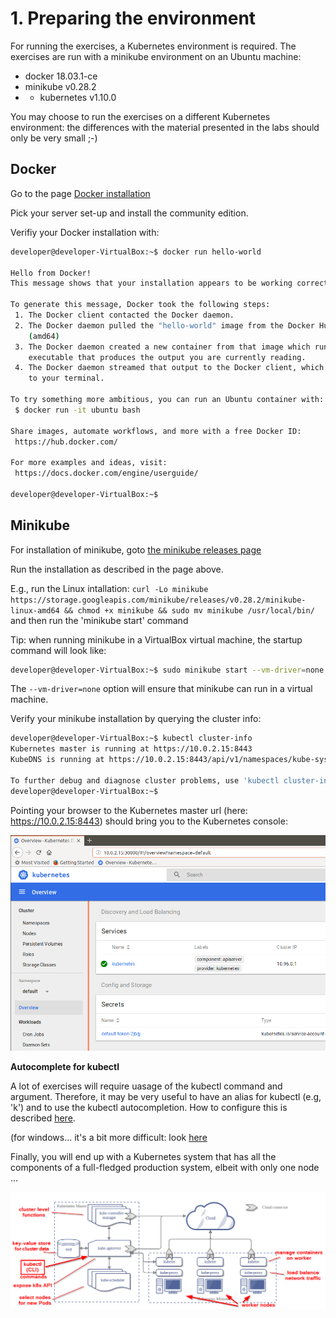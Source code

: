 # 1. Preparing the environment

For running the exercises, a Kubernetes environment is required. The exercises are run with a minikube environment on an Ubuntu machine:
- docker 18.03.1-ce
- minikube v0.28.2
- - kubernetes v1.10.0

You may choose to run the exercises on a different Kubernetes environment: the differences with the material presented in the labs should only be very small ;-)


## Docker
Go to the page [Docker installation](https://docs.docker.com/install/) 

Pick your server set-up and install the community edition.

Verifiy your Docker installation with:
```bash
developer@developer-VirtualBox:~$ docker run hello-world

Hello from Docker!
This message shows that your installation appears to be working correctly.

To generate this message, Docker took the following steps:
 1. The Docker client contacted the Docker daemon.
 2. The Docker daemon pulled the "hello-world" image from the Docker Hub.
    (amd64)
 3. The Docker daemon created a new container from that image which runs the
    executable that produces the output you are currently reading.
 4. The Docker daemon streamed that output to the Docker client, which sent it
    to your terminal.

To try something more ambitious, you can run an Ubuntu container with:
 $ docker run -it ubuntu bash

Share images, automate workflows, and more with a free Docker ID:
 https://hub.docker.com/

For more examples and ideas, visit:
 https://docs.docker.com/engine/userguide/

developer@developer-VirtualBox:~$
```

## Minikube

For installation of minikube, goto [the minikube releases page](https://github.com/kubernetes/minikube/releases)

Run the installation as described in the page above.

E.g., run the Linux intallation:
`curl -Lo minikube https://storage.googleapis.com/minikube/releases/v0.28.2/minikube-linux-amd64 && chmod +x minikube && sudo mv minikube /usr/local/bin/`
and then run the 'minikube start' command

Tip: when running minikube in a VirtualBox virtual machine, the startup command will look like:
```bash
developer@developer-VirtualBox:~$ sudo minikube start --vm-driver=none
```
The `--vm-driver=none` option will ensure that minikube can run in a virtual machine.


Verify your minikube installation by querying the cluster info:
```bash
developer@developer-VirtualBox:~$ kubectl cluster-info
Kubernetes master is running at https://10.0.2.15:8443
KubeDNS is running at https://10.0.2.15:8443/api/v1/namespaces/kube-system/services/kube-dns:dns/proxy

To further debug and diagnose cluster problems, use 'kubectl cluster-info dump'.
developer@developer-VirtualBox:~$
```
Pointing your browser to the Kubernetes master url (here: https://10.0.2.15:8443) should bring you to the Kubernetes console:

![dashboard](img/lab1-dashboard.png)

**Autocomplete for kubectl**

A lot of exercises will require uasage of the kubectl command and argument. Therefore, it may be very useful to have an alias for kubectl (e.g, 'k') and to use the kubectl autocompletion.
How to configure this is described [here](https://kubernetes.io/docs/tasks/tools/install-kubectl/#enabling-shell-autocompletion).

(for windows... it's a bit more difficult: look [here]( https://medium.com/@sandipchitale/command-completion-for-minikube-and-kubectl-on-windows-10-580710bc464c)

Finally, you will end up with a Kubernetes system that has all the components of a full-fledged production system, elbeit with only one node ...

![kubernetes architecture](img/lab1-overview.png)

